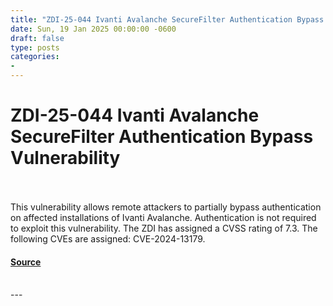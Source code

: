 ```yaml
---
title: "ZDI-25-044 Ivanti Avalanche SecureFilter Authentication Bypass Vulnerability"
date: Sun, 19 Jan 2025 00:00:00 -0600
draft: false
type: posts
categories: 
- 
---
```

# ZDI-25-044 Ivanti Avalanche SecureFilter Authentication Bypass Vulnerability

<br/>

<br/>
This vulnerability allows remote attackers to partially bypass authentication on affected installations of Ivanti Avalanche. Authentication is not required to exploit this vulnerability. The ZDI has assigned a CVSS rating of 7.3. The following CVEs are assigned: CVE-2024-13179.

#### [Source](http://www.zerodayinitiative.com/advisories/ZDI-25-044/)

<br/>
---
